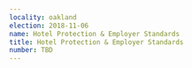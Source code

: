 ```yaml
---
locality: oakland
election: 2018-11-06
name: Hotel Protection & Employer Standards
title: Hotel Protection & Employer Standards
number: TBD
---
```

